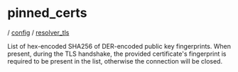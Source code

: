 # pinned_certs

/ [config](/ref/config/index.md) / [resolver_tls](/ref/config/config/resolver_tls/index.md) 

List of hex-encoded SHA256 of DER-encoded public key fingerprints. When present, during the TLS handshake, the
provided certificate's fingerprint is required to be present in the list, otherwise the connection will be
closed.

